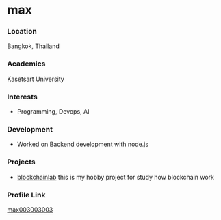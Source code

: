 # max
### Location

Bangkok, Thailand

### Academics

Kasetsart University

### Interests

- Programming, Devops, AI

### Development

- Worked on Backend development with node.js

### Projects

- [blockchainlab](https://github.com/max003003003/blockchainlab) this is my hobby project for study how blockchain work

### Profile Link

[max003003003](https://github.com/max003003003)
